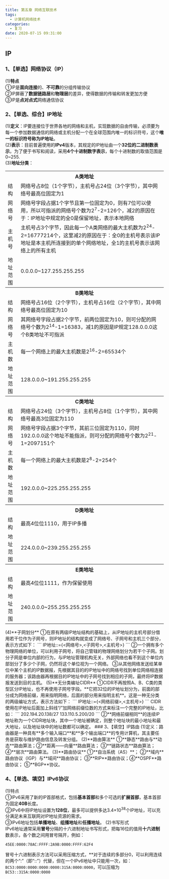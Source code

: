 ```yaml
---
title: 第五章 网络互联技术
tags:
  - 计算机网络技术
categories:
  - 复习
date: 2020-07-15 09:31:00
---
```

## IP  
### 1、【单选】网络协议（IP）
(1)**特点**  
①IP是**面向连接**的、**不可靠**的分组传输协议  
②IP屏蔽了**数据链路层**和**物理层**的差异，使得数据的传输和转发更加方便  
③IP是**点对点式**网络通信协议  
### 2、【单选、综合】IP地址
(1)**定义**：IP要连接位于世界各地的网络和主机，实现数据的自由传输，必须要为每一个参加数据通信的网络或主机分配一个在全球范围内唯一的标识符号，这个**唯一的标识符号称为IP地址**。  
(2)**表示**：目前普遍使用的**IPv4**版本，其规定的IP地址由一个**32位的二进制数表示**，为了便于书写和阅读，采用**4个十进制数字表示**，每个十进制数的取值范围是0~255.  
(3)**地址分类**：  
<table>
	<tr>
		<th colspan="2">A类地址</th>
	</tr>
	<tr>
		<td>结构</td>
		<td>网络号占8位（1个字节），主机号占24位（3个字节），其中网络号最高位固定为1</td>
	</tr>
	<tr>
		<td>网络号</td>
		<td>网络号字段占据1个字节且第一位固定为0，则有7位可以使用，所以可指派的网络号个数为2<sup>7</sup>-2=126个，减2的原因在于：IP地址中规定的全0是保留地址，表示本地网络</td>
	</tr>
	<tr>
		<td>主机号</td>
		<td>主机号占3个字节，因此每一个A类网络的最大主机数为2<sup>24</sup>-2=16777214个，这里减2的原因在于：全0的主机号表示该IP地址是本主机所连接到的单个网络地址，全1的主机号表示该网络上的所有主机</td>
	</tr>
	<tr>
		<td>地址范围</td>
		<td>0.0.0.0~127.255.255.255</td>
	</tr>
	<tr>
		<th colspan="2">B类地址</th>
	</tr>
	<tr>
		<td>结构</td>
		<td>网络号占16位（2个字节），主机号占16位（2个字节），其中网络号最高位固定为10</td>
	</tr>
	<tr>
		<td>网络号</td>
		<td>其网络号字段占据2个字节，前两位固定为10，则可分配的网络号个数为2<sup>14</sup>-1=16383，减1的原因是IP规定128.0.0.0这个B类地址不可指派</td>
	</tr>
	<tr>
		<td>主机数</td>
		<td>每一个网络上的最大主机数是2<sup>16</sup>-2=65534个</td>
	</tr>
	<tr>
		<td>地址范围</td>
		<td>128.0.0.0~191.255.255.255</td>
	</tr>
	<tr>
		<th colspan="2">C类地址</th>
	</tr>
	<tr>
		<td>结构</td>
		<td>网络号占24位（3个字节），主机号占8位（1个字节），其中网络号最高3位固定为110</td>
	</tr>
	<tr>
		<td>网络号</td>
		<td>网络号字段占据3个字节，其前三位固定为110，同时192.0.0.0这个地址不能指派，则可分配的网络号个数为2<sup>21</sup>-1=2097151个</td>
	</tr>
	<tr>
		<td>主机数</td>
		<td>每一个网络上的最大主机数是2<sup>8</sup>-2=254个</td>
	</tr>
	<tr>
		<td>地址范围</td>
		<td>192.0.0.0~225.255.255.255</td>
	</tr>
	<tr>
		<th colspan="2">D类地址</th>
	</tr>
	<tr>
		<td>结构</td>
		<td>最高4位位1110，用于IP多播</td>
	<tr>
		<td>地址范围</td>
		<td>224.0.0.0~239.255.255.255</td>
	</tr>
	<tr>
		<th colspan="2">E类地址</th>
	</tr>
	<tr>
		<td>结构</td>
		<td>最高4位位1111，作为保留使用</td>
	<tr>
		<td>地址范围</td>
		<td>240.0.0.0~255.255.255.255</td>
	</tr>
</table>
(4)**子网划分**  
①在原有两级IP地址结构的基础上，从IP地址的主机号部分借用若干位作为子网号，则IP地址的结构就变成了网络号、子网号和主机三个部分，表示方式如下：  
```
IP地址::={<网络号>,<子网号>,<主机号>}
```  
②一个拥有多个物理网络的单位，可以利用子网号，将自己管辖的物理网络划分为若干个子网。划分子网是单位内部的行为，与IP地址管理机构无关，外部网络也看不到这个单位内部划分了多少个子网，仍然将这个单位视为一个网络。  
③从其他网络发送给某单位中某个主机的IP数据报，先根据其目的的IP地址中的网络号找到单位网络相连接的服务器；该路由器再根据目的IP地址中的子网号找到相应的子网，最终将IP数据报发送到目的主机。  
(5)**无分类编址CIDR**  
①CIDR不再按照A、B、C类的类型区分IP地址，也不再使用子网号字段。**它把32位的IP地址划分为，前面的部分成为网络前缀，用来指明网络，后面的部分用来指明主机**。这是一种无分类的两级编址方式，表示方法如下：
```
IP地址::={<网络前缀>,<主机号>}
```  
CIDR使用在IP地址后面加上斜线“/”加网络前缀位数的方式来标注一个完整的IP地址，比如：
```
202.194.20.138/27
133.110.5.200/20
```  
②**网络前缀相同**的连续IP地址称为一个CIDR地址块，其中一个地址被确定，则整个地址块的最小地址和最大地址，以及地址块中的地址数都可以确定。
### 3、【填空】IP路由
(1)定义：路由器是一种具有**多个输入端口**和**多个输出端口**的专用计算机，其主要任务是获取与维护路由信息及转发分组。  
(2)**路由算法**  
①**静态**路由与**动态**路由算法；②**距离——向量**路由算法；  
③**链路状态**路由算法；④**层次**路由算法。  
(3)**路由协议**  
①**自治系统（AS）**；  
②**域内**路由协议（IGP）与**域间**路由协议；  
③**RIP**路由协议；④**OSPF**路由协议；  
⑤**BGP**协议。  

### 4、【单选、填空】IPv6协议
(1)特点  
①IPv6采用了新的IP首部格式，包括**基本首部**和多个可选的**扩展首部**，基本首部为固定**40B**长度。  
②IPv6中将IP地址设置为**128位**，最多可以提供多达3.4×10<sup>38</sup>个IP地址，可以充分满足未来互联网对IP地址资源的需求。  
③IPv6地址包括**单播地址**、**组播地址**和**任播地址**。
(2)书写形式  
IPv6地址通常采用**冒号**分隔的十六进制地址书写形式，把每16位的值用**十六进制**数表示，各个数之间用冒号隔开，例如：
```
45EE:0000:78AC:FFFF:2A9B:0000:FFFF:62F4
```
冒号十六进制表示方法可以采用压缩方式，**对于连续的多部分0，可以利用连续的两个“:”（即“::”）代替，但在一个IPv6地址中只能用一次，如：`BC53:0000:0000:0000:0000:315A:0000:0000`，可以压缩为`BC53::315A:0000:0000`